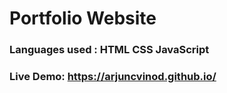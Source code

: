 # Portfolio Website

### Languages used : HTML CSS JavaScript
### Live Demo: https://arjuncvinod.github.io/
